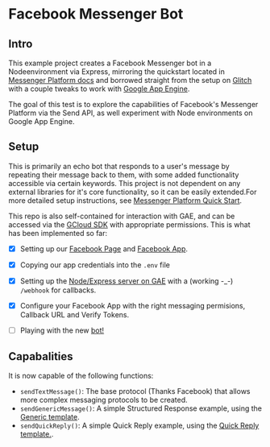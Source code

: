 # Facebook Messenger Bot

## Intro

This example project creates a Facebook Messenger bot in a Nodeenvironment via Express, mirroring the quickstart located in [Messenger Platform docs](https://developers.facebook.com/docs/messenger-platform/guides/quick-start) and borrowed straight from the setup on [Glitch](https://developers.facebook.com/docs/messenger-platform/guides/quick-start) with a couple tweaks to work with [Google App Engine](https://cloud.google.com/appengine/docs/). 

The goal of this test is to explore the capabilities of Facebook's Messenger Platform via the Send API, as well experiment with Node environments on Google App Engine. 

## Setup 

This is primarily an echo bot that responds to a user's message by repeating their message back to them, with some added functionality accessible via certain keywords. This project is not dependent on any external libraries for it's core functionality, so it can be easily extended.For more detailed setup instructions, see [Messenger Platform Quick Start](https://developers.facebook.com/docs/messenger-platform/guides/quick-start).

<script type="text/javascript" src="https://asciinema.org/a/4x9izzb6xxeu1g5xx785tlioa.js" id="asciicast-4x9izzb6xxeu1g5xx785tlioa" async></script>

This repo is also self-contained for interaction with GAE, and can be accessed via the [GCloud SDK](https://cloud.google.com/sdk/) with appropriate permissions.   This is what has been implemented so far:

- [x] Setting up our [Facebook Page](https://www.facebook.com/Vocal-1226907177358234/) and [Facebook App](https://developers.facebook.com/apps/1864264410512639/dashboard/).

- [x] Copying our app credentials into the `.env` file

- [x] Setting up the [Node/Express server on GAE](https://vocal-162118.appspot.com) with a (working -_-) `/webhook` for callbacks.
 
- [x] Configure your Facebook App with the right messaging permisions, Callback URL and Verify Tokens. 

- [ ] Playing with the new [bot!](https://www.messenger.com/t/feedbackAI/)

## Capabalities

It is now capable of the following functions:
- `sendTextMessage()`: The base protocol (Thanks Facebook) that allows more complex messaging protocols to be created.
- `sendGenericMessage()`: A simple Structured Response example, using the [Generic template](https://developers.facebook.com/docs/messenger-platform/send-api-reference/generic-template).
- `sendQuickReply()`:  A simple Quick Reply example, using the [Quick Reply template.](https://developers.facebook.com/docs/messenger-platform/send-api-reference/quick-replies).